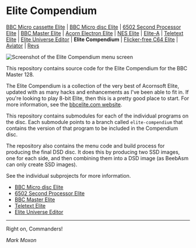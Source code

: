 # Elite Compendium

[BBC Micro cassette Elite](https://github.com/markmoxon/cassette-elite-beebasm) | [BBC Micro disc Elite](https://github.com/markmoxon/disc-elite-beebasm) | [6502 Second Processor Elite](https://github.com/markmoxon/6502sp-elite-beebasm) | [BBC Master Elite](https://github.com/markmoxon/master-elite-beebasm) | [Acorn Electron Elite](https://github.com/markmoxon/electron-elite-beebasm) | [NES Elite](https://github.com/markmoxon/nes-elite-beebasm) | [Elite-A](https://github.com/markmoxon/elite-a-beebasm) | [Teletext Elite](https://github.com/markmoxon/teletext-elite) | [Elite Universe Editor](https://github.com/markmoxon/elite-universe-editor) | **Elite Compendium** | [Flicker-free C64 Elite](https://github.com/markmoxon/c64-elite-flicker-free) | [Aviator](https://github.com/markmoxon/aviator-beebasm) | [Revs](https://github.com/markmoxon/revs-beebasm)

![Screenshot of the Elite Compendium menu screen](https://www.bbcelite.com/images/elite_compendium/menu.png)

This repository contains source code for the Elite Compendium for the BBC Master 128.

The Elite Compendium is a collection of the very best of Acornsoft Elite, updated with as many hacks and enhancements as I've been able to fit in. If you're looking to play 8-bit Elite, then this is a pretty good place to start. For more information, see the [bbcelite.com website](https://www.bbcelite.com/hacks/elite_compendium.html).

This repository contains submodules for each of the individual programs on the disc. Each submodule points to a branch called `elite-compendium` that contains the version of that program to be included in the Compendium disc.

The repository also contains the menu code and build process for producing the final DSD disc. It does this by producing two SSD images, one for each side, and then combining them into a DSD image (as BeebAsm can only create SSD images).

See the individual subprojects for more information.

* [BBC Micro disc Elite](https://github.com/markmoxon/disc-elite-beebasm)
* [6502 Second Processor Elite](https://github.com/markmoxon/6502sp-elite-beebasm)
* [BBC Master Elite](https://github.com/markmoxon/master-elite-beebasm)
* [Teletext Elite](https://github.com/markmoxon/teletext-elite)
* [Elite Universe Editor](https://github.com/markmoxon/elite-universe-editor)

---

Right on, Commanders!

_Mark Moxon_
